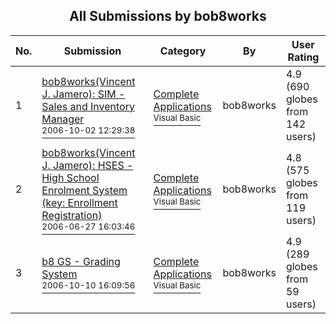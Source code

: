 ﻿<div align="center">

## All Submissions by bob8works

</div>

No.  | Submission | Category | By   | User Rating
---- | ---------- | -------- | ---- | -----------
1 | [bob8works\(Vincent J\. Jamero\): SIM \- Sales and Inventory Manager<br /><sup>2006-10-02 12:29:38</sup>](https://github.com/Planet-Source-Code/bob8works-bob8works-vincent-j-jamero-sim-sales-and-inventory-manager__1-66681) | [Complete Applications<br /><sup>Visual Basic</sup>](../ByCategory/complete-applications__1-27.md) | bob8works | 4.9 (690 globes from 142 users)
2 | [bob8works\(Vincent J\. Jamero\): HSES \- High School Enrolment System \(key: Enrollment Registration\)<br /><sup>2006-06-27 16:03:46</sup>](https://github.com/Planet-Source-Code/bob8works-bob8works-vincent-j-jamero-hses-high-school-enrolment-system-key-enrollment-regi__1-65061) | [Complete Applications<br /><sup>Visual Basic</sup>](../ByCategory/complete-applications__1-27.md) | bob8works | 4.8 (575 globes from 119 users)
3 | [b8 GS \- Grading System<br /><sup>2006-10-10 16:09:56</sup>](https://github.com/Planet-Source-Code/bob8works-b8-gs-grading-system__1-66682) | [Complete Applications<br /><sup>Visual Basic</sup>](../ByCategory/complete-applications__1-27.md) | bob8works | 4.9 (289 globes from 59 users)
